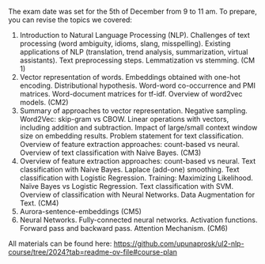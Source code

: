 The exam date was set for the 5th of December from 9 to 11 am.
To prepare, you can revise the topics we covered:

1) Introduction to Natural Language Processing (NLP). Challenges of text processing (word ambiguity, idioms, slang, misspelling). Existing applications of NLP (translation, trend analysis, summarization, virtual assistants). Text preprocessing steps. Lemmatization vs stemming. (CM 1) 
2) Vector representation of words. Embeddings obtained with one-hot encoding. Distributional hypothesis. Word-word co-occurrence and PMI matrices. Word-document matrices for tf-idf. Overview of word2vec models. (CM2)
3) Summary of approaches to vector representation. Negative sampling. Word2Vec: skip-gram vs CBOW. Linear operations with vectors, including addition and subtraction. Impact of large/small context window size on embedding results. Problem statement for text classification. Overview of feature extraction approaches: count-based vs neural. Overview of text classification with Naive Bayes. (CM3)
4) Overview of feature extraction approaches: count-based vs neural. Text classification with Naive Bayes. Laplace (add-one) smoothing. Text classification with Logistic Regression. Training: Maximizing Likelihood. Naïve Bayes vs Logistic Regression. Text classification with SVM. Overview of classification with Neural Networks. Data Augmentation for Text. (CM4) 
5) Aurora-sentence-embeddings (CM5)
6) Neural Networks. Fully-connected neural networks. Activation functions. Forward pass and backward pass. Attention Mechanism.  (CM6)

All materials can be found here: https://github.com/upunaprosk/ul2-nlp-course/tree/2024?tab=readme-ov-file#course-plan